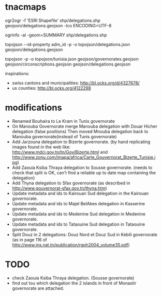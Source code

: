 tnacmaps
========
ogr2ogr -f 'ESRI Shapefile' shp/delegations.shp geojson/delegations.geojson -lco ENCODING=UTF-8

ogrinfo -al -geom=SUMMARY shp/delegations.shp

topojson --id-property adm_id -p -o topojson/delegations.json geojson/delegations.geojson

topojson -p -o topojson/tunisia.json geojson/governorates.geojson geojson/circonscriptions.geojson geojson/delegations.geojson


inspirations:
- swiss cantons and municipalities: http://bl.ocks.org/d/4327678/
- us counties: http://bl.ocks.org/4122298

modifications
=============
- Renamed Bouhaira to Le Kram in  Tunis governorate
- On Manouba Governorate merge Manouba delegation with Douar Hicher delegation (false positions)
  Then moved Mnouba delegation back to Manouba governorate(instead of Tunis governorate)
- Add Jarzouna delegation to Bizerte governorate. (by hand replicating images found in the web like: http://www.mdci.gov.tn/tn/Gov/Bizerte.html and http://www.zonu.com/imapa/africa/Carte_Gouvernorat_Bizerte_Tunisie.jpg)
- Add Zaouia Ksiba Thraya delegation to Sousse governorate. (needs to check that split is OK, can't find a reliable up to date map containing the delegation)
- Add Thyna delegation to Sfax governorate (as described in http://www.gouvernorat-sfax.gov.tn/thyna.htm)
- Update metadata and ids to Kairouan Sud delegation in the Kairouan governorate.
- Update metadata and ids to Majel BelAbes delegation in Kasserine governorate.
- Update metadata and ids to Medenine Sud delegation in Medenine governorate.
- Update metadata and ids to Tataouine Sud delegation in Tataouine governorate.
- Split Douz in 2 delegations: Douz Nord et Douz Sud in Kebili governorate (as in page 116 of http://www.ins.nat.tn/publication/rgph2004_volume35.pdf)

TODO
====
- check Zaouia Ksiba Thraya delegation. (Sousse governorate)
- find out tou which delegation the 2 islands in front of Monastir governorate are attached.



